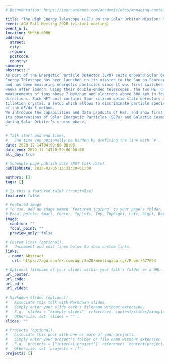 ```yaml
---
# Documentation: https://sourcethemes.com/academic/docs/managing-content/

title: "The High Energy Telescope (HET) on the Solar Orbiter Mission: Overview and First Data"
event: AGU Fall Meeting 2020 (virtual meeting)
event_url:
location: SH036-0006
address:
  street:
  city:
  region:
  postcode:
  country:
summary:
abstract: "
As part of the Energetic Particle Detector (EPD) suite onboard Solar Orbiter, the High
Energy Telescope has been launched on its mission to the Sun on February 9, 2020,
and has been measuring energetic particles since it was first switched on about two
weeks after launch. Using their double-ended telescopes, the two HET units provide
measurements of ions above 7 MeV/nuc and electrons above 300 keV in four viewing
directions. Each HET unit contains four silicon solid state detectors and a BGO scin-
tillation crystal, a setup which allows to discriminate particle species using a variant
of the dE/dx-E method.
We introduce the capabilities and data products of HET, and show first data from
its observations of Solar Energetic Particles (SEPs) and Galactic Cosmic Rays (GCRs)
during Solar Orbiter’s cruise phase.
"

# Talk start and end times.
#   End time can optionally be hidden by prefixing the line with `#`.
date: 2020-12-14T04:00:00-08:00
date_end: 2020-12-14T20:59:00-08:00
all_day: true

# Schedule page publish date (NOT talk date).
publishDate: 2020-02-05T15:32:39+01:00

authors: []
tags: []

# Is this a featured talk? (true/false)
featured: false

# Featured image
# To use, add an image named `featured.jpg/png` to your page's folder. 
# Focal points: Smart, Center, TopLeft, Top, TopRight, Left, Right, BottomLeft, Bottom, BottomRight.
image:
  caption: ""
  focal_point: ""
  preview_only: false

# Custom links (optional).
#   Uncomment and edit lines below to show custom links.
links:
 - name: Abstract
   url: https://agu.confex.com/agu/fm20/meetingapp.cgi/Paper/677694

# Optional filename of your slides within your talk's folder or a URL.
url_poster:
url_code:
url_pdf:
url_video:

# Markdown Slides (optional).
#   Associate this talk with Markdown slides.
#   Simply enter your slide deck's filename without extension.
#   E.g. `slides = "example-slides"` references `content/slides/example-slides.md`.
#   Otherwise, set `slides = ""`.
slides: ""

# Projects (optional).
#   Associate this post with one or more of your projects.
#   Simply enter your project's folder or file name without extension.
#   E.g. `projects = ["internal-project"]` references `content/project/deep-learning/index.md`.
#   Otherwise, set `projects = []`.
projects: []
---
```

